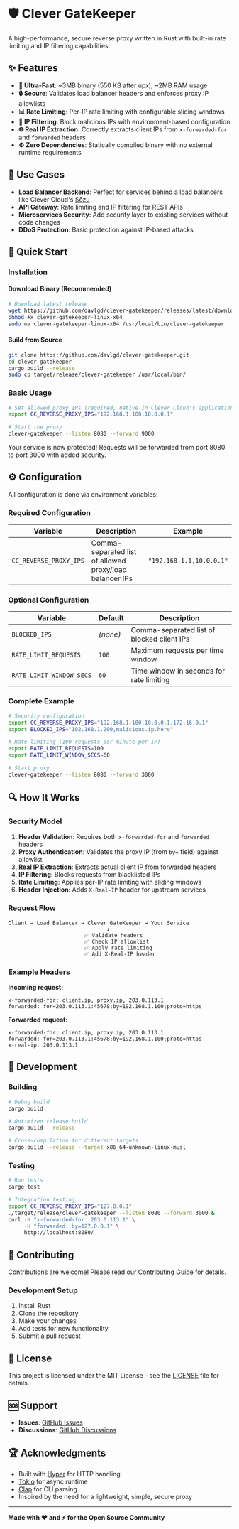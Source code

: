 # 🛡️  Clever GateKeeper

A high-performance, secure reverse proxy written in Rust with built-in rate limiting and IP filtering capabilities.

## ✨ Features

- **🚀 Ultra-Fast**: ~3MB binary (550 KB after upx), ~2MB RAM usage
- **🔒 Secure**: Validates load balancer headers and enforces proxy IP allowlists
- **📊 Rate Limiting**: Per-IP rate limiting with configurable sliding windows
- **🚫 IP Filtering**: Block malicious IPs with environment-based configuration
- **🌐 Real IP Extraction**: Correctly extracts client IPs from `x-forwarded-for` and `forwarded` headers
- **⚙️ Zero Dependencies**: Statically compiled binary with no external runtime requirements

## 🎯 Use Cases

- **Load Balancer Backend**: Perfect for services behind a load balancers like Clever Cloud's [Sōzu](https://sozu.io)
- **API Gateway**: Rate limiting and IP filtering for REST APIs
- **Microservices Security**: Add security layer to existing services without code changes
- **DDoS Protection**: Basic protection against IP-based attacks

## 🚀 Quick Start

### Installation

#### Download Binary (Recommended)
```bash
# Download latest release
wget https://github.com/davlgd/clever-gatekeeper/releases/latest/download/clever-gatekeeper-linux-x64
chmod +x clever-gatekeeper-linux-x64
sudo mv clever-gatekeeper-linux-x64 /usr/local/bin/clever-gatekeeper
```

#### Build from Source
```bash
git clone https://github.com/davlgd/clever-gatekeeper.git
cd clever-gatekeeper
cargo build --release
sudo cp target/release/clever-gatekeeper /usr/local/bin/
```

### Basic Usage

```bash
# Set allowed proxy IPs (required, native in Clever Cloud's applications)
export CC_REVERSE_PROXY_IPS="192.168.1.100,10.0.0.1"

# Start the proxy
clever-gatekeeper --listen 8080 --forward 9000
```

Your service is now protected! Requests will be forwarded from port 8080 to port 3000 with added security.

## ⚙️  Configuration

All configuration is done via environment variables:

### Required Configuration

| Variable | Description | Example |
|----------|-------------|---------|
| `CC_REVERSE_PROXY_IPS` | Comma-separated list of allowed proxy/load balancer IPs | `"192.168.1.1,10.0.0.1"` |

### Optional Configuration

| Variable | Default | Description |
|----------|---------|-------------|
| `BLOCKED_IPS` | _(none)_ | Comma-separated list of blocked client IPs |
| `RATE_LIMIT_REQUESTS` | `100` | Maximum requests per time window |
| `RATE_LIMIT_WINDOW_SECS` | `60` | Time window in seconds for rate limiting |

### Complete Example

```bash
# Security configuration
export CC_REVERSE_PROXY_IPS="192.168.1.100,10.0.0.1,172.16.0.1"
export BLOCKED_IPS="192.168.1.200,malicious.ip.here"

# Rate limiting (100 requests per minute per IP)
export RATE_LIMIT_REQUESTS=100
export RATE_LIMIT_WINDOW_SECS=60

# Start proxy
clever-gatekeeper --listen 8080 --forward 3000
```

## 🔍 How It Works

### Security Model

1. **Header Validation**: Requires both `x-forwarded-for` and `forwarded` headers
2. **Proxy Authentication**: Validates the proxy IP (from `by=` field) against allowlist
3. **Real IP Extraction**: Extracts actual client IP from forwarded headers
4. **IP Filtering**: Blocks requests from blacklisted IPs
5. **Rate Limiting**: Applies per-IP rate limiting with sliding windows
6. **Header Injection**: Adds `X-Real-IP` header for upstream services

### Request Flow

```
Client → Load Balancer → Clever GateKeeper → Your Service
                               ↓
                        ✅ Validate headers
                        ✅ Check IP allowlist
                        ✅ Apply rate limiting
                        ✅ Add X-Real-IP header
```

### Example Headers

**Incoming request:**
```http
x-forwarded-for: client.ip, proxy.ip, 203.0.113.1
forwarded: for=203.0.113.1:45678;by=192.168.1.100;proto=https
```

**Forwarded request:**
```http
x-forwarded-for: client.ip, proxy.ip, 203.0.113.1
forwarded: for=203.0.113.1:45678;by=192.168.1.100;proto=https
x-real-ip: 203.0.113.1
```

## 🔧 Development

### Building

```bash
# Debug build
cargo build

# Optimized release build
cargo build --release

# Cross-compilation for different targets
cargo build --release --target x86_64-unknown-linux-musl
```

### Testing

```bash
# Run tests
cargo test

# Integration testing
export CC_REVERSE_PROXY_IPS="127.0.0.1"
./target/release/clever-gatekeeper --listen 8080 --forward 3000 &
curl -H "x-forwarded-for: 203.0.113.1" \
     -H "forwarded: by=127.0.0.1" \
     http://localhost:8080/
```

## 🤝 Contributing

Contributions are welcome! Please read our [Contributing Guide](CONTRIBUTING.md) for details.

### Development Setup

1. Install Rust
2. Clone the repository
3. Make your changes
4. Add tests for new functionality
5. Submit a pull request

## 📝 License

This project is licensed under the MIT License - see the [LICENSE](LICENSE) file for details.

## 🆘 Support

- **Issues**: [GitHub Issues](https://github.com/davlgd/clever-gatekeeper/issues)
- **Discussions**: [GitHub Discussions](https://github.com/davlgd/clever-gatekeeper/discussions)

## 🏆 Acknowledgments

- Built with [Hyper](https://hyper.rs/) for HTTP handling
- [Tokio](https://tokio.rs/) for async runtime
- [Clap](https://clap.rs/) for CLI parsing
- Inspired by the need for a lightweight, simple, secure proxy

---

**Made with ❤️ and ⚡ for the Open Source Community**
